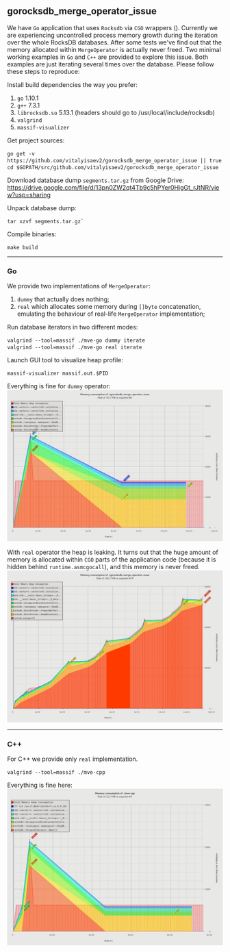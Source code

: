 ## gorocksdb_merge_operator_issue

We have `Go` application that uses `Rocksdb` via `CGO` wrappers (). Currently we are experiencing uncontrolled process memory growth during the iteration over the whole RocksDB databases. After some tests we've find out that the memory allocated within `MergeOperator` is actually never freed. Two minimal working examples in `Go` and `C++` are provided to explore this issue. Both examples are just iterating several times over the database. Please follow these steps to reproduce:

Install build dependencies the way you prefer:
1. `go` 1.10.1
2. `g++` 7.3.1
3. `librocksdb.so` 5.13.1 (headers should go to /usr/local/include/rocksdb)
4. `valgrind`
5. `massif-visualizer`

Get project sources:
```
go get -v https://github.com/vitalyisaev2/gorocksdb_merge_operator_issue || true
cd $GOPATH/src/github.com/vitalyisaev2/gorocksdb_merge_operator_issue
```

Download database dump `segments.tar.gz` from Google Drive:
https://drive.google.com/file/d/13pn0ZW2qt4Tb9c5hPYer0HjgGt_rJtNR/view?usp=sharing

Unpack database dump:
```
tar xzvf segments.tar.gz`
```

Compile binaries:
```
make build
```
____

### Go

We provide two implementations of `MergeOperator`:
1. `dummy` that actually does nothing;
2. `real` which allocates some memory during `[]byte` concatenation, emulating the behaviour of real-life `MergeOperator` implementation;

Run database iterators in two different modes:
```
valgrind --tool=massif ./mve-go dummy iterate
valgrind --tool=massif ./mve-go real iterate
```

Launch GUI tool to visualize heap profile:
```
massif-visualizer massif.out.$PID
```

Everything is fine for `dummy` operator:
![dummy](https://github.com/vitalyisaev2/gorocksdb_merge_operator_issue/blob/master/go/profile.dummy.jpeg)

With `real` operator the heap is leaking. It turns out that the huge amount of memory is allocated within `CGO` parts of the application code (because it is hidden behind `runtime.asmcgocall`), and this memory is never freed.
![real](https://github.com/vitalyisaev2/gorocksdb_merge_operator_issue/blob/master/go/profile.real.jpeg)

____

### C++

For C++ we provide only `real` implementation.
```
valgrind --tool=massif ./mve-cpp
```
Everything is fine here:
![real](https://github.com/vitalyisaev2/gorocksdb_merge_operator_issue/blob/master/cpp/profile.real.jpeg)
